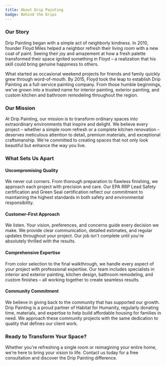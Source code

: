 ```yaml
---
title: About Drip Painting
badge: Behind the Drips
---
```




### Our Story

Drip Painting began with a simple act of neighborly kindness. In 2010, founder Floyd Miles helped a neighbor refresh their living room with a new coat of paint. Seeing their joy and amazement at how a fresh palette transformed their space ignited something in Floyd – a realization that his skill could bring genuine happiness to others.

What started as occasional weekend projects for friends and family quickly grew through word-of-mouth. By 2015, Floyd took the leap to establish Drip Painting as a full-service painting company. From those humble beginnings, we've grown into a trusted name for interior painting, exterior painting, and custom kitchen and bathroom remodeling throughout the region.

### Our Mission

At Drip Painting, our mission is to transform ordinary spaces into extraordinary environments that inspire and delight. We believe every project – whether a simple room refresh or a complete kitchen renovation – deserves meticulous attention to detail, premium materials, and exceptional craftsmanship. We're committed to creating spaces that not only look beautiful but enhance the way you live.

### What Sets Us Apart

#### Uncompromising Quality


We never cut corners. From thorough preparation to flawless finishing, we approach each project with precision and care. Our EPA RRP Lead Safety certification and Green Seal certification reflect our commitment to maintaining the highest standards in both safety and environmental responsibility.

#### **Customer-First Approach**


We listen. Your vision, preferences, and concerns guide every decision we make. We provide clear communication, detailed estimates, and regular updates throughout your project. Our job isn't complete until you're absolutely thrilled with the results.

#### **Comprehensive Expertise**


From color selection to the final walkthrough, we handle every aspect of your project with professional expertise. Our team includes specialists in interior and exterior painting, kitchen design, bathroom remodeling, and custom finishes – all working together to create seamless results.

#### Community Commitment

We believe in giving back to the community that has supported our growth. Drip Painting is a proud partner of Habitat for Humanity, regularly donating time, materials, and expertise to help build affordable housing for families in need. We approach these community projects with the same dedication to quality that defines our client work.

### Ready to Transform Your Space?

Whether you're refreshing a single room or reimagining your entire home, we're here to bring your vision to life. Contact us today for a free consultation and discover the Drip Painting difference.
